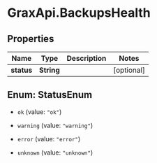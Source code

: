 # GraxApi.BackupsHealth

## Properties

Name | Type | Description | Notes
------------ | ------------- | ------------- | -------------
**status** | **String** |  | [optional] 



## Enum: StatusEnum


* `ok` (value: `"ok"`)

* `warning` (value: `"warning"`)

* `error` (value: `"error"`)

* `unknown` (value: `"unknown"`)




